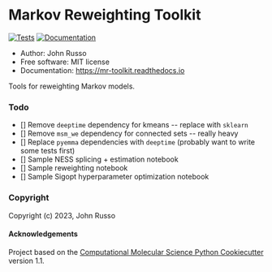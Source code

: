Markov Reweighting Toolkit
==============================
[//]: # (Badges)

[![Tests](https://github.com/jdrusso/mr_toolkit/actions/workflows/CI.yaml/badge.svg)](https://github.com/jdrusso/mr_toolkit/actions/workflows/CI.yaml)
[![Documentation](https://readthedocs.org/projects/mr-toolkit/badge/?version=latest)](https://mr-toolkit.readthedocs.io/en/latest/?badge=latest)


* Author: John Russo
* Free software: MIT license
* Documentation: https://mr-toolkit.readthedocs.io

Tools for reweighting Markov models.

### Todo

- [] Remove `deeptime` dependency for kmeans -- replace with `sklearn`
- [] Remove `msm_we` dependency for connected sets -- really heavy
- [] Replace `pyemma` dependencies with `deeptime` (probably want to write some tests first)
- [] Sample NESS splicing + estimation notebook
- [] Sample reweighting notebook
- [] Sample Sigopt hyperparameter optimization notebook


### Copyright

Copyright (c) 2023, John Russo


#### Acknowledgements
 
Project based on the 
[Computational Molecular Science Python Cookiecutter](https://github.com/molssi/cookiecutter-cms) version 1.1.
